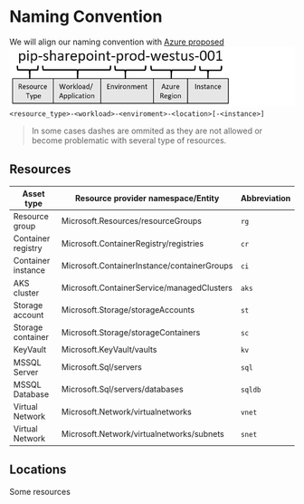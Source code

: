 # Naming Convention

We will align our naming convention with [Azure proposed](https://docs.microsoft.com/en-us/azure/cloud-adoption-framework/ready/azure-best-practices/resource-abbreviations)
![naming_convention.png](naming_convention.png)
`<resource_type>-<workload>-<enviroment>-<location>[-<instance>]`

> In some cases dashes are ommited as they are not allowed or become problematic with several type of resources.

## Resources

| Asset type         | Resource provider namespace/Entity          | Abbreviation |
|--------------------|---------------------------------------------|--------------|
| Resource group     | Microsoft.Resources/resourceGroups          | `rg`         |
| Container registry | Microsoft.ContainerRegistry/registries      | `cr`         |
| Container instance | Microsoft.ContainerInstance/containerGroups | `ci`         |
| AKS cluster        | Microsoft.ContainerService/managedClusters  | `aks`        |
| Storage account    | Microsoft.Storage/storageAccounts           | `st`         |
| Storage container  | Microsoft.Storage/storageContainers         | `sc`         | 
| KeyVault           | Microsoft.KeyVault/vaults                   | `kv`         | 
| MSSQL Server       | Microsoft.Sql/servers                       | `sql`        |
| MSSQL Database     | Microsoft.Sql/servers/databases             | `sqldb`      |
| Virtual Network    | Microsoft.Network/virtualnetworks           | `vnet`       |
| Virtual Network    | Microsoft.Network/virtualnetworks/subnets   | `snet`       |


## Locations
Some resources 